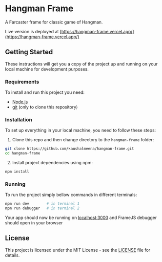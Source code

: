 # Hangman Frame

A Farcaster frame for classic game of Hangman.

Live version is deployed at [https://hangman-frame.vercel.app/](https://hangman-frame.vercel.app/)

## Getting Started

These instructions will get you a copy of the project up and running on your local machine for development purposes.

### Requirements

To install and run this project you need:

- [Node.js](https://nodejs.org/ "Node.js")
- [git](https://git-scm.com/downloads "git") (only to clone this repository)

### Installation

To set up everything in your local machine, you need to follow these steps:

1. Clone this repo and then change directory to the `hangman-frame` folder:

```bash
git clone https://github.com/kaushalmeena/hangman-frame.git
cd hangman-frame
```

2. Install project dependencies using npm:

```bash
npm install
```

### Running

To run the project simply bellow commands in different terminals:

```bash
npm run dev        # in terminal 1
npm run debugger   # in terminal 2
```

Your app should now be running on [localhost:3000](http://localhost:3000/) and
FrameJS debugger should open in your browser

## License

This project is licensed under the MIT License - see the [LICENSE](LICENSE) file for details.
